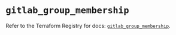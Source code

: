 # `gitlab_group_membership`

Refer to the Terraform Registry for docs: [`gitlab_group_membership`](https://registry.terraform.io/providers/gitlabhq/gitlab/17.0.1/docs/resources/group_membership).
